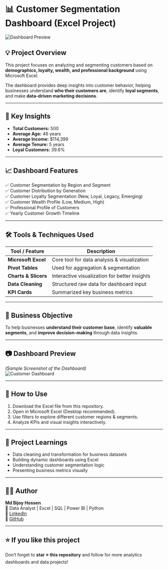 
# 📊 Customer Segmentation Dashboard (Excel Project)

![Dashboard Preview](https://github.com/bijoy-analyst/bijoy-analyst/blob/main/Screenshot%202025-10-28%20032215.png)

## 💡 Project Overview  
This project focuses on analyzing and segmenting customers based on **demographics, loyalty, wealth, and professional background** using Microsoft Excel.  

The dashboard provides deep insights into customer behavior, helping businesses understand **who their customers are**, identify **loyal segments**, and make **data-driven marketing decisions**.

---

## 🧠 Key Insights
- **Total Customers:** 500  
- **Average Age:** 46 years  
- **Average Income:** $114,399  
- **Average Tenure:** 5 years  
- **Loyal Customers:** 39.6%  

---

## 📈 Dashboard Features
✅ Customer Segmentation by Region and Segment  
✅ Customer Distribution by Generation  
✅ Customer Loyalty Segmentation (New, Loyal, Legacy, Emerging)  
✅ Customer Wealth Profile (Low, Medium, High)  
✅ Professional Profile of Customers  
✅ Yearly Customer Growth Timeline  

---

## 🛠️ Tools & Techniques Used
| Tool / Feature | Description |
|----------------|--------------|
| **Microsoft Excel** | Core tool for data analysis & visualization |
| **Pivot Tables** | Used for aggregation & segmentation |
| **Charts & Slicers** | Interactive visualization for better insights |
| **Data Cleaning** | Structured raw data for dashboard input |
| **KPI Cards** | Summarized key business metrics |

---

## 🧩 Business Objective
To help businesses **understand their customer base**, identify **valuable segments**, and **improve decision-making** through data insights.

---

## 📷 Dashboard Preview  
*(Sample Screenshot of the Dashboard)*  
![Customer Dashboard](https://github.com/bijoy-analyst/bijoy-analyst/blob/main/Screenshot%202025-10-28%20032215.png)

---

## 🚀 How to Use
1. Download the Excel file from this repository.  
2. Open in Microsoft Excel (Desktop recommended).  
3. Use filters to explore different customer regions & segments.  
4. Analyze KPIs and visual insights interactively.

---

## 🧾 Project Learnings
- Data cleaning and transformation for business datasets  
- Building dynamic dashboards using Excel  
- Understanding customer segmentation logic  
- Presenting business metrics visually  

---

## 🧑‍💻 Author
**Md Bijoy Hossen**  
📍 Data Analyst | Excel | SQL | Power BI | Python  
🔗 [LinkedIn](https://www.linkedin.com/in/md-bijoy-hossen)  
🔗 [GitHub](https://github.com/bijoy-analyst)

---

## ⭐ If you like this project  
Don’t forget to **star ⭐ this repository** and follow for more analytics dashboards and data projects!
